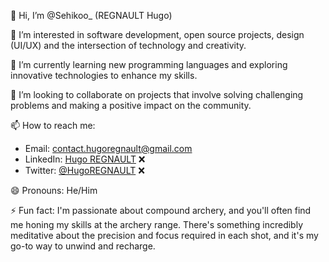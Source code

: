👋 Hi, I’m @Sehikoo_ (REGNAULT Hugo)

👀 I’m interested in software development, open source projects, design (UI/UX) and the intersection of technology and creativity.

🌱 I’m currently learning new programming languages and exploring innovative technologies to enhance my skills.

💞️ I’m looking to collaborate on projects that involve solving challenging problems and making a positive impact on the community.

📫 How to reach me:
   - Email: [contact.hugoregnault@gmail.com](mailto:contact.hugoregnault@gmail.com)
   - LinkedIn: [Hugo REGNAULT](https://www.linkedin.com/in/hugoregnault/) ❌
   - Twitter: [@HugoREGNAULT](https://twitter.com/HugoREGNAULT) ❌

😄 Pronouns: He/Him

⚡ Fun fact: I'm passionate about compound archery, and you'll often find me honing my skills at the archery range. There's something incredibly meditative about the precision and focus required in each shot, and it's my go-to way to unwind and recharge.


<!---
HugoREGNAULT/HugoREGNAULT is a ✨ special ✨ repository because its `README.md` (this file) appears on your GitHub profile.
You can click the Preview link to take a look at your changes.
--->

